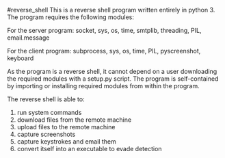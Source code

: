 #reverse_shell
This is a reverse shell program written entirely in python 3.
The program requires the following modules:

For the server program:
socket,
sys,
os,
time,
smtplib,
threading,
PIL,
email.message

For the client program:
subprocess,
sys,
os,
time,
PIL,
pyscreenshot,
keyboard

As the program is a reverse shell, it cannot depend on a user downloading the required modules with a setup.py script.
The program is self-contained by importing or installing required modules from within the program.

The reverse shell is able to:
1) run system commands
2) download files from the remote machine
3) upload files to the remote machine
4) capture screenshots
5) capture keystrokes and email them
6) convert itself into an executable to evade detection
